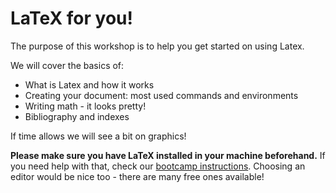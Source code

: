 # LaTeX for you!

The purpose of this workshop is to help you get started on using Latex. 

We will cover the basics of:

* What is Latex and how it works
* Creating your document: most used commands and environments
* Writing math - it looks pretty!
* Bibliography and indexes

If time allows we will see a bit on graphics!

**Please make sure you have LaTeX installed in your machine beforehand.** If you need help with that, check our [bootcamp instructions](http://github.com/CSWomenUMass/bootcamp). Choosing an editor would be nice too - there are many free ones available! 

